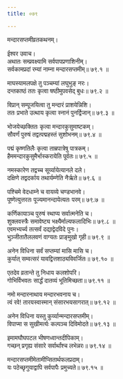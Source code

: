 ```yaml
---
title: ०७९

---
```

 मन्दारसप्तमीव्रतकथनम्।  
  
ईश्वर उवाच।  
अथातः सम्प्रवक्ष्यामि सर्वपापप्रणाशिनीम्।  
सर्वकामप्रदां रम्यां नाम्ना मन्दारसप्तमीम्॥ ७९.१ ॥  
  
माघस्यामलपक्षे तु पञ्चम्यां लघुभुङ् नरः।  
दन्तकाष्ठं ततः कृत्वा षष्ठीमुपवसेद्‌ बुधः॥ ७९.२ ॥  
  
विप्रान् सम्पूजयित्वा तु मन्दारं प्राशयेन्निशि।  
ततः प्रभाते उत्थाय कृत्वा स्नानं पुनर्द्विजान्॥ ७९.३ ॥  
  
भोजयेच्छक्तितः कृत्वा मन्दारकुसुमाष्टकम्।  
सौवर्णं पुरुषं तद्वत्पद्महस्तं सुशोभनम्॥ ७९.४ ॥  
  
पद्मं कृष्णतिलैः कृत्वा ताम्रपात्रेषु पात्रकम्।  
हैममन्दारकुसुमैर्भास्करायेति पूर्वतः॥ ७९.५ ॥  
  
नमस्कारेण तद्वच्च सूर्य्यायेत्यानले दले।  
दक्षिणे तद्वदर्काय तथार्यम्णेति नैर्ऋते॥ ७९.६ ॥  
  
पश्चिमे वेदधाम्ने च वायव्ये चण्डभानवे।  
पूष्णेत्युत्तरतः पूज्यमानन्दायेत्यतः परम्॥ ७९.७ ॥  
  
कर्णिकायाञ्च पुरुषं स्थाप्य सर्वात्मनेति च।  
शुक्लवस्त्रैः समावेष्ट्य भक्ष्यैर्माल्यफलादिभिः॥ ७९.८ ॥  
एवमभ्यर्च्य तत्सर्वं दद्याद्वेदविदे पुनः।  
भुञ्जीतातैललवणं वाग्यतः प्राङ्‌मुखो गृही॥ ७९.९ ॥  
  
अनेन विधिना सर्वं सप्तम्यां मासि मासि च।  
कुर्यात् सम्वत्सरं यावद्वित्तशाठ्यविवर्जितः॥ ७९.१० ॥  
  
एतदेव व्रतान्ते तु निधाय कलशोपरि।  
गोभिर्विभवतः सार्द्धं दातव्यं भूतिमिच्छता॥ ७९.११ ॥  
  
नमो मन्दारनाथाय मन्दारभवनाय च।  
त्वं रवे! तारयस्वास्मान् संसारभयसागरात्॥ ७९.१२ ॥  
  
अनेन विधिना यस्तु कुर्य्यान्मन्दारसप्तमीम्।  
विपाप्मा स सुखीमर्त्यः कल्पञ्च दिविमोदते॥ ७९.१३ ॥  
  
इमामघौघपटल भीषणध्वान्तदीपिकाम्।  
गच्छन् प्रगृह्य संसारे सर्वार्थांश्च लभेन्नरः॥ ७९.१४ ॥  
  
मन्दारसप्तमीमेतामीप्सितार्थफलप्रदाम्।  
यः पठेच्छृगुयाद्वापि सर्वपापैः प्रमुच्यते॥ ७९.१५ ॥